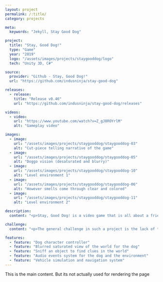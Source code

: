 ```yaml
---
layout: project
permalink: /:title/
category: projects

meta:
  keywords: "Jekyll, Stay Good Dog"

project:
  title: "Stay, Good Dog!"
  type: "Game"
  year: "2019"
  logo: "/assets/images/projects/staygooddog/logo"
  tech: "Unity 3D, C#"

source:
  provider: "Github - Stay, Good Dog!"
  url: "https://github.com/indusninja/stay-good-dog"

releases:
  - release:
    title: "Release v0.46"
    url: "https://github.com/indusninja/stay-good-dog/releases"

videos:
  - video:
    url: "https://www.youtube.com/watch?v=Z_gJ8ROYrlM"
    alt: "Gameplay video"

images:
  - image:
    url: "/assets/images/projects/staygooddog/staygooddog-03"
    alt: "Cut-piece telling narrative of the game"
  - image:
    url: "/assets/images/projects/staygooddog/staygooddog-05"
    alt: "Doggo vision (desaturated and blurry)"
  - image:
    url: "/assets/images/projects/staygooddog/staygooddog-10"
    alt: "Level environment 1"
  - image:
    url: "/assets/images/projects/staygooddog/staygooddog-06"
    alt: "However smells come through clear and colored"
  - image:
    url: "/assets/images/projects/staygooddog/staygooddog-11"
    alt: "Level environment 2"

description:
  content: "<p>Stay, Good Dog! is a video game that is all about a friendship between a dog and his owner. The player is the dog, and is trying to find it's way back home to the arms of its owner.</p>"

challenge:
  content: "<p>The general challenge in such a project is the lack of time (and sleep) that leads to lack of attention to polish the product. However, the team for this game worked well together and the project was relatively low stress. In hindsight, it would have been better if we had a dedicated level designer who could design the level for more immersive play experience.</p>"

features:
  - feature: "Dog character controller"
  - feature: "Blurred saturated view of the world for the dog"
  - feature: "Sniff an object to find clues in the world"
  - feature: "Audio events system for the dog and the environment"
  - feature: "Vehicle simulation and navigation system"
---
```

<p>This is the main content. But its not actually used for rendering the page</p>